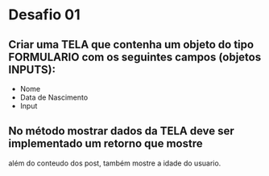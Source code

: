 # Desafio 01

## Criar uma TELA que contenha um objeto do tipo FORMULARIO com os seguintes campos (objetos INPUTS):
- Nome
- Data de Nascimento
- Input

## No método mostrar dados da TELA deve ser implementado um retorno que mostre
além do conteudo dos post, também mostre a idade do usuario.
